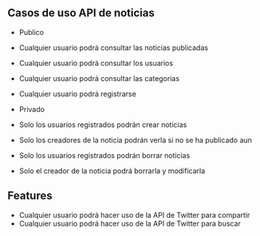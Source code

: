 ## Casos de uso API de noticias

 - Publico
  - Cualquier usuario podrá consultar las noticias publicadas
  - Cualquier usuario podrá consultar los usuarios
  - Cualquier usuario podrá consultar las categorias
  - Cualquier usuario podrá registrarse

 - Privado
  - Solo los usuarios registrados podrán crear noticias
  - Solo los creadores de la noticia podrán verla si no se ha publicado aun
  - Solo los usuarios registrados podrán borrar noticias
  - Solo el creador de la noticia podrá borrarla y modificarla


## Features

 - Cualquier usuario podrá hacer uso de la API de Twitter para compartir
 - Cualquier usuario podrá hacer uso de la API de Twitter para buscar
